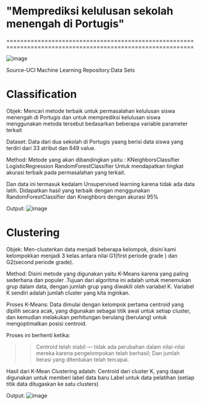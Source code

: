 
# "Memprediksi kelulusan sekolah menengah di Portugis"
============================================================================================================

![image](https://user-images.githubusercontent.com/33625879/113259815-bff4c900-92f7-11eb-9c0e-dd56f9464b4c.png)

Source-UCI Machine Learning Repository:Data Sets

# Classification

Objek:
Mencari metode terbaik untuk permasalahan kelulusan siswa menengah di Portugis dan untuk memprediksi kelulusan siswa menggunakan metoda tersebut bedasarkan beberapa variable parameter terkait

Dataset:
Data dari dua sekolah di Portugis yaang berisi data siswa yang terdiri dari 33 atribut dan 649 value.

Method:
Metode yang akan dibandingkan yaitu :
KNeighborsClassifier
LogisticRegression
RandomForestClassifier
 Untuk mendapatkan tingkat akurasi terbaik pada permasalahan yang terkait.

Dan data ini termasuk kedalam Unsupervised learning karena tidak ada data latih.
Didapatkan hasil yang terbaik dengan menggunakan RandomForestClassifier dan Kneighbors dengan akurasi 95%

Output:
![image](https://user-images.githubusercontent.com/33625879/113261930-3eeb0100-92fa-11eb-89e2-326b0f03b633.png)

# Clustering

Objek: 
Men-clusterkan data menjadi beberapa kelompok, disini kami kelompokkan menjadi 3 kelas antara nilai G1(first periode grade ) dan G2(second periode grade).

Method:
Disini metode yang digunakan yaitu K-Means karena yang paling sederhana dan populer .Tujuan dari algoritma ini adalah untuk menemukan grup dalam data, dengan jumlah grup yang diwakili oleh variabel K. Variabel K sendiri adalah jumlah cluster yang kita inginkan.

Proses K-Means:
Data dimulai dengan kelompok pertama centroid yang dipilih secara acak, yang digunakan sebagai titik awal untuk setiap cluster, dan kemudian melakukan perhitungan berulang (berulang) untuk mengoptimalkan posisi centroid.

Proses ini berhenti ketika:
>> Centroid telah stabil — tidak ada perubahan dalam nilai-nilai mereka karena pengelompokan telah berhasil; Dan
>> jumlah iterasi yang ditentukan telah tercapai.

Hasil dari K-Mean Clustering adalah:
Centroid dari cluster K, yang dapat digunakan untuk memberi label data baru
Label untuk data pelatihan (setiap titik data ditugaskan ke satu clusters)

Output:
![image](https://user-images.githubusercontent.com/33625879/113262371-bae54900-92fa-11eb-8971-21d8cf7340e7.png)
